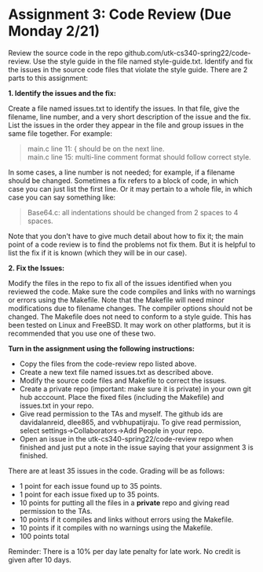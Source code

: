 # Assignment 3: Code Review (Due Monday 2/21)

Review the source code in the repo github.com/utk-cs340-spring22/code-review. 
Use the style guide in the file named style-guide.txt. 
Identify and fix the issues in the source code files that violate the
style guide. There are 2 parts to this assignment:

**1. Identify the issues and the fix:**

Create a file named issues.txt to identify the issues. In that file, give the
filename, line number, and a very short description of the issue and the fix.
List the issues in the order they appear in the file and group issues in 
the same file together. For example:  
  > main.c line 11: { should be on the next line.  
  > main.c line 15: multi-line comment format should follow correct style.

In some cases, a line number is not needed; for example, if a filename
should be changed. Sometimes a fix refers to a block of code,
in which case you can just list the first line. Or it may pertain to
a whole file, in which case you can say something like:   
  > Base64.c: all indentations should be changed from 2 spaces to 4 spaces.


Note that you don't have to give much detail about how to fix it; the
main point of a code review is to find the problems not fix them. But it
is helpful to list the fix if it is known (which they will be in our case).

**2. Fix the Issues:**

Modify the files in the repo to fix all of the issues identified when you 
reviewed the code. Make sure the code compiles and links with no warnings 
or errors using the Makefile. Note that the Makefile will need minor
modifications due to filename changes. The compiler options should not
be changed. The Makefile does not need to conform to a style guide. 
This has been tested on Linux and FreeBSD. It may work on other platforms,
but it is recommended that you use one of these two.

**Turn in the assignment using the following instructions:**
- Copy the files from the code-review repo listed above.
- Create a new text file named issues.txt as described above.
- Modify the source code files and Makefile to correct the issues.
- Create a private repo (important: make sure it is private) in your
   own git hub acccount. Place the fixed files (including the Makefile)
   and issues.txt in your repo.
- Give read permission to the TAs and myself. The github ids are
   davidalanreid, dlee865, and vvbhupatijraju. To give read permission,
   select settings->Collaborators->Add People in your repo.
- Open an issue in the utk-cs340-spring22/code-review repo when finished
   and just put a note in the issue saying that your assignment 3 is finished.

There are at least 35 issues in the code. Grading will be as follows:
- 1 point for each issue found up to 35 points.
- 1 point for each issue fixed up to 35 points.
- 10 points for putting all the files in a **private** repo and giving read permission to the TAs.
- 10 points if it compiles and links without errors using the Makefile.
- 10 points if it compiles with no warnings using the Makefile.
- 100 points total

Reminder: There is a 10% per day late penalty for late work. No credit is
given after 10 days.

